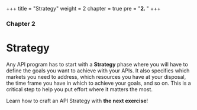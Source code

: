 +++
title = "Strategy"
weight = 2
chapter = true
pre = "<b>2. </b>"
+++

### Chapter 2

# Strategy

Any API program has to start with a **Strategy** phase where you will have to define the goals you want to achieve with your APIs. It also specifies which markets you need to address, which resources you have at your disposal, the time frame you have in which to achieve your goals, and so on. This is a critical step to help you put effort where it matters the most.

Learn how to craft an API Strategy with **the next exercise**!